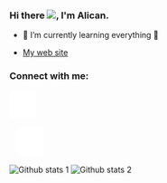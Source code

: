 ### Hi there <a href="https://www.gautamkrishnar.com/"><img src="https://media.giphy.com/media/hvRJCLFzcasrR4ia7z/giphy.gif" width="5%"></a>, I'm Alican.

- 🌱 I’m currently learning everything 🤣
  
- [My web site](https://alican.infinityfreeapp.com)

### Connect with me:
[![website](./img/linkedin-dark.svg)](tr.linkedin.com/in/alican-bayraktar)

&nbsp;&nbsp;
[![website](./img/instagram-dark.svg)](https://www.instagram.com/alicanb.11/)

![Github stats 1](https://github-readme-stats.vercel.app/api?username=kullanıcıadınız&show_icons=true&theme=gradient) 
![Github stats 2](https://github-readme-stats.vercel.app/api?username=kullanıcıadınız&show_icons=true&theme=radical)



